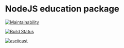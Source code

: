 # NodeJS education package

[![Maintainability](https://api.codeclimate.com/v1/badges/7d82d42ddaee054f3f9f/maintainability)](https://codeclimate.com/github/mbalyura/frontend-project-lvl1/maintainability)

[![Build Status](https://travis-ci.org/mbalyura/frontend-project-lvl1.svg?branch=master)](https://travis-ci.org/mbalyura/frontend-project-lvl1)

[![asciicast](https://asciinema.org/a/0UYmP9ttqOB5YZaOIzcEUBtiX.svg)](https://asciinema.org/a/0UYmP9ttqOB5YZaOIzcEUBtiX)